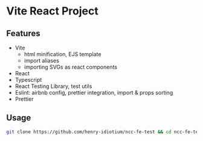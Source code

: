 # Vite React Project

## Features

- Vite
  - html minification, EJS template
  - import aliases
  - importing SVGs as react components
- React
- Typescript
- React Testing Library, test utils
- Eslint: airbnb config, prettier integration, import & props sorting
- Prettier

## Usage

   ```bash
   git clone https://github.com/henry-idiotium/ncc-fe-test && cd ncc-fe-test && npm i
   ```
